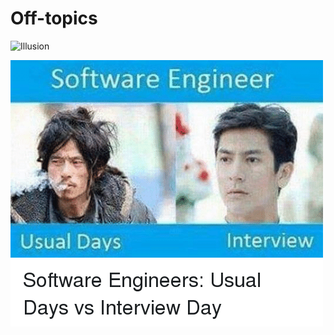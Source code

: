 # Off-topics

![Illusion](img/illusion.png "illusion")


![Interview](img/interview.png "interview")